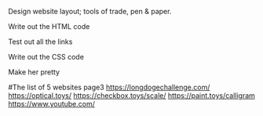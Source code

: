Design website layout; tools of trade, pen & paper.

Write out the HTML code

Test out all the links

Write out the CSS code

Make her pretty

#The list of 5 websites page3
https://longdogechallenge.com/
https://optical.toys/
https://checkbox.toys/scale/
https://paint.toys/calligram
https://www.youtube.com/
